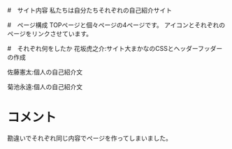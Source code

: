 #　サイト内容
私たちは自分たちそれぞれの自己紹介サイト

#　ページ構成
TOPページと個々ページの4ページです。
アイコンとそれぞれのページをリンクさせています。

#　それぞれ何をしたか
花坂虎之介:サイト大まかなのCSSとヘッダーフッダーの作成

佐藤憲太:個人の自己紹介文

菊池永遠:個人の自己紹介文

# コメント
勘違いでそれぞれ同じ内容でページを作ってしまいました。
